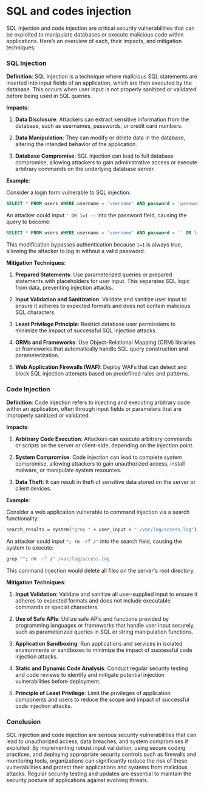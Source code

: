 # SQL and codes injection
SQL injection and code injection are critical security vulnerabilities that can be exploited to manipulate databases or execute malicious code within applications. Here’s an overview of each, their impacts, and mitigation techniques:

### SQL Injection

**Definition**: SQL injection is a technique where malicious SQL statements are inserted into input fields of an application, which are then executed by the database. This occurs when user input is not properly sanitized or validated before being used in SQL queries.

**Impacts**:

1. **Data Disclosure**: Attackers can extract sensitive information from the database, such as usernames, passwords, or credit card numbers.

2. **Data Manipulation**: They can modify or delete data in the database, altering the intended behavior of the application.

3. **Database Compromise**: SQL injection can lead to full database compromise, allowing attackers to gain administrative access or execute arbitrary commands on the underlying database server.

**Example**:

Consider a login form vulnerable to SQL injection:

```sql
SELECT * FROM users WHERE username = 'username' AND password = 'password'
```

An attacker could input `' OR 1=1 --` into the password field, causing the query to become:

```sql
SELECT * FROM users WHERE username = 'username' AND password = '' OR 1=1 --'
```

This modification bypasses authentication because `1=1` is always true, allowing the attacker to log in without a valid password.

**Mitigation Techniques**:

1. **Prepared Statements**: Use parameterized queries or prepared statements with placeholders for user input. This separates SQL logic from data, preventing injection attacks.

2. **Input Validation and Sanitization**: Validate and sanitize user input to ensure it adheres to expected formats and does not contain malicious SQL characters.

3. **Least Privilege Principle**: Restrict database user permissions to minimize the impact of successful SQL injection attacks.

4. **ORMs and Frameworks**: Use Object-Relational Mapping (ORM) libraries or frameworks that automatically handle SQL query construction and parameterization.

5. **Web Application Firewalls (WAF)**: Deploy WAFs that can detect and block SQL injection attempts based on predefined rules and patterns.

### Code Injection

**Definition**: Code injection refers to injecting and executing arbitrary code within an application, often through input fields or parameters that are improperly sanitized or validated.

**Impacts**:

1. **Arbitrary Code Execution**: Attackers can execute arbitrary commands or scripts on the server or client-side, depending on the injection point.

2. **System Compromise**: Code injection can lead to complete system compromise, allowing attackers to gain unauthorized access, install malware, or manipulate system resources.

3. **Data Theft**: It can result in theft of sensitive data stored on the server or client devices.

**Example**:

Consider a web application vulnerable to command injection via a search functionality:

```bash
search_results = system("grep " + user_input + " /var/log/access.log");
```

An attacker could input `"; rm -rf /"` into the search field, causing the system to execute:

```bash
grep ""; rm -rf /" /var/log/access.log
```

This command injection would delete all files on the server's root directory.

**Mitigation Techniques**:

1. **Input Validation**: Validate and sanitize all user-supplied input to ensure it adheres to expected formats and does not include executable commands or special characters.

2. **Use of Safe APIs**: Utilize safe APIs and functions provided by programming languages or frameworks that handle user input securely, such as parameterized queries in SQL or string manipulation functions.

3. **Application Sandboxing**: Run applications and services in isolated environments or sandboxes to minimize the impact of successful code injection attacks.

4. **Static and Dynamic Code Analysis**: Conduct regular security testing and code reviews to identify and mitigate potential injection vulnerabilities before deployment.

5. **Principle of Least Privilege**: Limit the privileges of application components and users to reduce the scope and impact of successful code injection attacks.

### Conclusion

SQL injection and code injection are serious security vulnerabilities that can lead to unauthorized access, data breaches, and system compromises if exploited. By implementing robust input validation, using secure coding practices, and deploying appropriate security controls such as firewalls and monitoring tools, organizations can significantly reduce the risk of these vulnerabilities and protect their applications and systems from malicious attacks. Regular security testing and updates are essential to maintain the security posture of applications against evolving threats.
